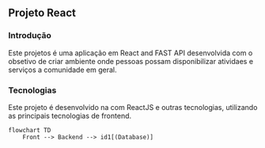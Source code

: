## Projeto React
### Introdução 
Este projetos é uma aplicação em React and FAST API desenvolvida com o obsetivo de criar ambiente onde pessoas possam disponibilizar atividaes e serviços a comunidade em geral.

### Tecnologias

Este projeto é desenvolvido na com ReactJS e outras tecnologias, utilizando as principais tecnologias de frontend.

```mermaid
flowchart TD
    Front --> Backend --> id1[(Database)]
```
